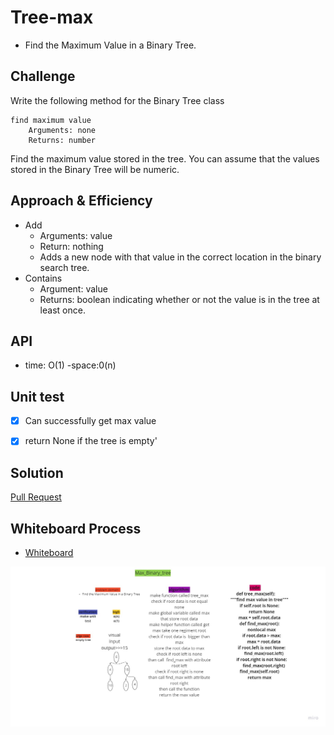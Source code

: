 # Tree-max
<!-- Short summary or background information -->
- Find the Maximum Value in a Binary Tree.

## Challenge
<!-- Description of the challenge -->
Write the following method for the Binary Tree class

    find maximum value
        Arguments: none
        Returns: number

Find the maximum value stored in the tree. You can assume that the values stored in the Binary Tree will be numeric.

## Approach & Efficiency
<!-- What approach did you take? Why? What is the Big O space/time for this approach? -->
- Add
  - Arguments: value
  - Return: nothing
  - Adds a new node with that value in the correct location in the binary search tree.
- Contains
  - Argument: value
  - Returns: boolean indicating whether or not the value is in the tree at least once.

## API
<!-- Description of each method publicly available in each of your trees -->
- time: O(1)
-space:0(n)


## Unit test

- [x] Can successfully get max value
- [x] return None if the tree is empty'


## Solution
<!-- Show how to run your code, and examples of it in action -->
[Pull Request](https://github.com/mohammadsilwadi/data-structures-and-algorithms/pull/31)
 ## Whiteboard Process
<!-- Embedded whiteboard image -->
+ [ Whiteboard   ](https://miro.com/app/board/o9J_lmxyEIQ=/)

![](../img/week_4.jpg)


